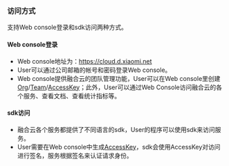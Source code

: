 ### 访问方式
支持Web console登录和sdk访问两种方式。

#### Web console登录
- Web console地址为：https://cloud.d.xiaomi.net
- User可以通过公司邮箱的帐号和密码登录Web console。
- Web console提供融合云的团队管理功能，User可以在Web console里创建[Org](organization.md)/[Team](team.md)/[AccessKey](key_signature.md)；此外，User可以通过Web Console访问融合云的各个服务、查看文档、查看统计指标等。

#### sdk访问
- 融合云各个服务都提供了不同语言的sdk，User的程序可以使用sdk来访问服务。
- User需要在Web console中生成[AccessKey](key_signature.md)，sdk会使用AccessKey对访问进行签名，服务根据签名来认证请求身份。
